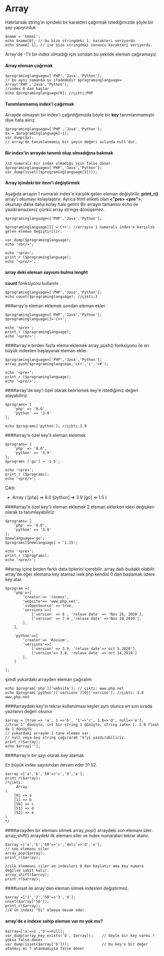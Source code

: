 # Array
Hatırlarsak string'in içindeki bir karakteri çağırmak istediğimizde şöyle bir şey yapıyorduk
```
$name = 'kemal';
echo $name[0]; // bu bize stringdeki 1. karakteri veriyordu.
echo $name[-1]; // ise bize stringdeki sonuncu karakteri veriyordu.
```
Array'de -1'li bir index olmadığı için sondan bu şekilde eleman çağıramayız.

#### Array eleman çağrmak

```
$programinglanguage=['PHP','Java','Python'];
// bu aynı zamanda şu ifadededir $programinglanguage= array('PHP','Java','Python');
//index 0 dan başlar
echo $programinglanguage[0]; //çıktı:PHP
```

#### Tanımlanmamış index'i çağırmak
Arrayde olmayan bir index'i çağırdığımızda böyle bir **key** tanımlanmamıştır diye hata alırız.
```
$programinglanguage=['PHP','Java','Python'];
$x = $programinglanguage[-1];
var_dump($x);
// array'de tanımlanmamış bir şeyin değeri aslında null'dur.
```

#### Bir index'in arrayde tanımlı olup olmadığına bakmak


```
//3 numaralı bir index olmadığı için false döner.
$programinglanguage=['PHP','Java','Python'];
var_dump(isset(($programinglanguage[3])));

```
#### Array içindeki bir item'i değiştirmek
Aşağıda arrayin 1 numaralı index'e karşılık gelen eleman değiştirilir. **print_r()** array'i  okumayı kolaylaştırır. Ayrıca html etiketi olan  **<"pre> <pre">**, okumayı daha daha kolay hale getirir Bir arrayin tamamını echo ile yazdıramazsınız çünkü array stringe dönüşemez.
```
$programinglanguage=['PHP','Java','Python'];

$programinglanguage[1] ='C++'; //arrayin 1 numaralı index'e karşılık gelen eleman değiştirilir.

var_dump($programinglanguage);
echo '<br/>';

echo '<pre>';
print_r ($programinglanguage);
echo '<pre/>';
```
#### array deki eleman sayısını bulma lenght
**count** fonksiyonu kullanılır.
```
$programinglanguage=['PHP','Java','Python'];
echo count($programinglanguage); //çıktı:3
```
###array'e eleman eklemek
sondan eleman ekler.
```
$programinglanguage=['PHP','Java','Python'];
$programinglanguage[]='C++';

echo '<pre>';
print_r ($programinglanguage);
echo '<pre/>';
```
####array'e birden fazla elema eklemek
array_push() fonksiyonu ile en büyük indexten başlayarak eleman ekler.

```
$programinglanguage=['PHP','Java','Python'];
array_push($programinglanguage,'c++','c','c#');

echo '<pre>';
print_r ($programinglanguage);
echo '<pre/>';
```

####array'de key'i özel olarak belirlemek
key'e istediğimiz değeri atayabiliriz.
```
$programs= [
    'php' => '8.0',
    'python' => '3.9'
];

echo $programs['python']; //çıktı:3.9
```
####array'e özel key'li eleman eklemek
```
$programs= [
    'php' => '8.0',
    'python' => '3.9'
];
$programs ['go'] = '1.5';

echo '<pre>';
print_r ($programs);
echo '<pre/>';
```
Çıktı:
- Array
(
    [php] => 8.0
    [python] => 3.9
    [go] => 1.5
)

####array'e özel key'li eleman eklemek 2
eleman eklerken idexi değişken olarak ta tanımlayabiliriz.
```
$programs= [
    'php' => '8.0',
    'python' => '3.9'
];
$newlanguage='go';
$programs[$newlanguage] = '1.15';

echo '<pre>';
print_r ($programs);
echo '<pre/>';
```

##array içine birden farklı data tiplerini içerebilir.
array dallı budaklı olabilir. array'de eğer elemana key atamaz isek php kendisi 0 dan başlamak üzere key atar.
```
$program =[
    'php'=>[
        'creator'=> 'rasmus',
        'website'=> 'www.php.net',
        'isOpenSource' => true,
        'versions'=>[
            ['version' => 8 , 'relase date' => 'Nov 26, 2020'],
            ['version' => 7.4 ,'relase date' =>'Nov 28,2019'],
        ],
    ],

    'python'=>[
        'creator'=> 'Rossum',
        'versions'=>[
            ['version' => 3.9, 'relase date'=>'oct 5,2020'],
            ['version'=> 3.8, 'relase date' =>'oct 14,2019']
        ],
    ]

];
```
şimdi yukardaki arrayden eleman çağıralım
```
echo $program['php']['website']; // çıktı: www.php.net
echo $program['python']['versions'][0]['version']; //çıktı: 3.8 www.php.net

```

####arraydeki key'in tekrar kullanılması
keyler aynı olunca en son sırada yazılanın değeri okunur
```
$array = [true => 'a', 1 =>'b', '1'=>'c', 1.8=>'d', null=>'e'];
//true 1' dönüştü, int bir string 1 dönüştü, string zaten 1, 1.8 float da 1 dönüştü
// yukardaki arrayde 2 tane eleman var.
// null veya boş string çağırarak "e"yi yazdırabiliriz.
print_r($array);
echo $array[''];

```

####array'e bir sayı olarak key atamak

En büyük index sayısından devam eder 51 52.
```
$array =['a','b','50'=>'c','d','e'];
print_r($array);
/*çıktı:
     Array
(
    [0] => a
    [1] => b
    [50] => c
    [51] => d
    [52] => e
)
*/
```
####arrayden bir elemanı silmek
array_pop() arraydeki son elemanı siler.
array_shift() arraydeki ilk elemanı siler ve index numaraları tekrar atanır.
```
$array =['a','b','50'=>'c','deli'=>'d','e'];
// son elemanı siler
array_pop($array);
print_r($array);

//ilk elemeanı siler ve indexleri 0 dan başlatır ama key numara değilse sabit kalır.
array_shift($array);
print_r($array);

```

####unset ile array'den eleman silmek indexleri değiştirmez.
```
$array =['1','2','50'=>'3','4'];
unset($array['50']);
print_r($array);
//4'ün indexi "51" olmaya devam eder. 
```
#### array'de o indexe sahip eleman var mı yok mu?
```
$array=['a'=>1 ,'b'=>null];
var_dump(array_key_exists('b', $array));    // böyle bir key varmı ? yoksa false döner
var_dump(isset($array['b']));               // bu key'e bir değer atanmış mı ? atanmamışsa false döner
```